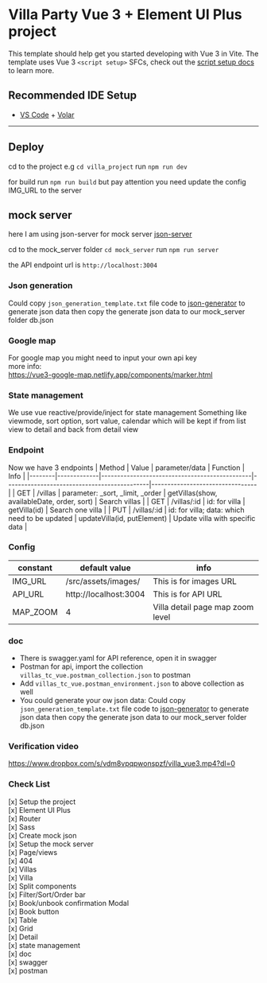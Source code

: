 # Villa Party Vue 3 + Element UI Plus project

This template should help get you started developing with Vue 3 in Vite. The template uses Vue 3 `<script setup>` SFCs, check out the [script setup docs](https://v3.vuejs.org/api/sfc-script-setup.html#sfc-script-setup) to learn more.

## Recommended IDE Setup

- [VS Code](https://code.visualstudio.com/) + [Volar](https://marketplace.visualstudio.com/items?itemName=Vue.volar)

---------------------------
## Deploy
cd to the project e.g `cd villa_project`
run `npm run dev`

for build
run `npm run build` but pay attention you need update the config IMG_URL to the server


## mock server
here I am using json-server for mock server
[json-server](https://www.npmjs.com/package/json-server)

cd to the mock_server folder `cd mock_server`
run `npm run server`

the API endpoint url is `http://localhost:3004`

### Json generation
Could copy `json_generation_template.txt` file code to [json-generator](https://json-generator.com/) to generate json data then copy the generate json data to our mock_server folder db.json

### Google map
For google map you might need to input your own api key  
more info:  
https://vue3-google-map.netlify.app/components/marker.html

### State management
We use vue reactive/provide/inject for state management
Something like viewmode, sort option, sort value, calendar which will be kept if from list view to detail and back from detail view

### Endpoint
Now we have 3 endpoints
| Method | Value       | parameter/data                                | Function                                    | Info                            |
|--------|-------------|-----------------------------------------------|---------------------------------------------|---------------------------------|
| GET    | /villas     | parameter: _sort, _limit, _order              | getVillas(show, availableDate, order, sort) | Search villas                   |
| GET    | /villas/:id | id: for villa                                 | getVilla(id)           | Search one villa                |
| PUT    | /villas/:id | id: for villa; data: which need to be updated | updateVilla(id, putElement)                                | Update villa with specific data |

### Config
| constant | default value                 | info                   |
|----------|-----------------------|------------------------|
| IMG_URL  | /src/assets/images/   | This is for images URL |
| API_URL  | http://localhost:3004 | This is for API URL    |
| MAP_ZOOM  | 4 | Villa detail page map zoom level    |

### doc
- There is swagger.yaml for API reference, open it in swagger
- Postman for api, import the collection `villas_tc_vue.postman_collection.json` to postman
- Add `villas_tc_vue.postman_environment.json` to above collection as well
- You could generate your ow json data:
Could copy `json_generation_template.txt` file code to [json-generator](https://json-generator.com/) to generate json data then copy the generate json data to our mock_server folder db.json

### Verification video
https://www.dropbox.com/s/vdm8vpqpwonspzf/villa_vue3.mp4?dl=0

### Check List  
[x] Setup the project  
  [x] Element UI Plus  
  [x] Router  
  [x] Sass  
  [x] Create mock json    
[x] Setup the mock server    
[x] Page/views  
  [x] 404  
  [x] Villas  
  [x] Villa  
[x] Split components    
  [x] Filter/Sort/Order bar  
  [x] Book/unbook confirmation Modal  
  [x] Book button  
  [x] Table  
  [x] Grid    
  [x] Detail  
[x] state management  
[x] doc  
  [x] swagger  
  [x] postman  
